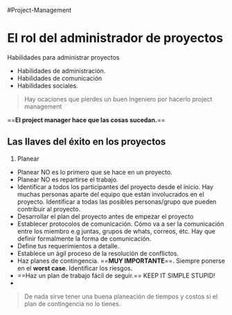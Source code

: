#Project-Management 
# El rol del administrador de proyectos

Habilidades para administrar proyectos
- Habilidades de administración.
- Habilidades de comunicación
- Habilidades sociales.

> Hay ocaciones que pierdes un buen Ingeniero por hacerlo project management 
	
==**El project manager hace que las cosas sucedan.**==


## Las llaves del éxito en los proyectos
1. Planear
- Planear NO es lo primero que se hace en un proyecto.
- Planear NO es repartirse el trabajo.
- Identificar a todos los participantes del proyecto desde el inicio. Hay muchas personas aparte del equipo que están involucrados en el proyecto. Identificar a todas las posibles personas/grupo que pueden contribuir al proyecto.
- Desarrollar el plan del proyecto antes de empezar el proyecto
- Establecer protocolos de comunicación. Cómo va a ser la comunicación entre los miembro e.g juntas, grupos de whats, correos, étc. Hay que definir formalmente la forma de comunicación.
- Define tus requerimientos a detalle.
- Establece un ágil proceso de la resolución de conflictos.
- Haz planes de contingencia. ==**MUY IMPORTANTE**==. Siempre ponerse en el **worst case**. Identificar los riesgos. 
- ==Haz un plan de trabajo fácil de seguir.== KEEP IT SIMPLE STUPID!
- 

>  De nada sirve tener una buena planeación de tiempos y costos si el plan de contingencia no lo tienes.

